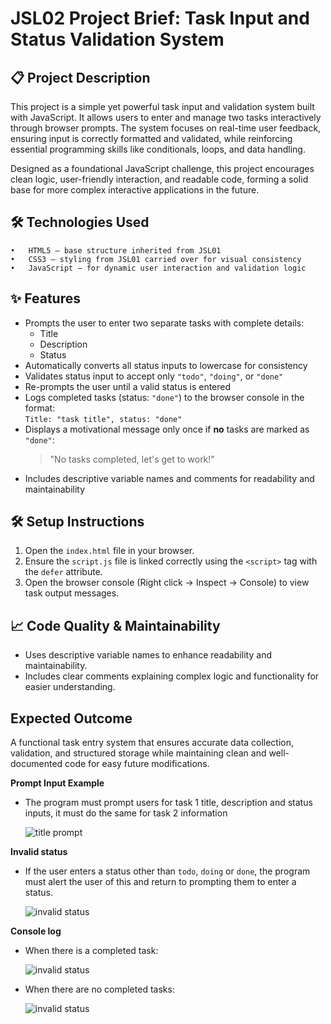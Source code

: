 # JSL02 Project Brief: Task Input and Status Validation System

## 📋 Project Description

This project is a simple yet powerful task input and validation system built with JavaScript. It allows users to enter and manage two tasks interactively through browser prompts. The system focuses on real-time user feedback, ensuring input is correctly formatted and validated, while reinforcing essential programming skills like conditionals, loops, and data handling.

Designed as a foundational JavaScript challenge, this project encourages clean logic, user-friendly interaction, and readable code, forming a solid base for more complex interactive applications in the future.

## 🛠️ Technologies Used

    •	HTML5 – base structure inherited from JSL01
    •	CSS3 – styling from JSL01 carried over for visual consistency
    •	JavaScript – for dynamic user interaction and validation logic

## ✨ Features

- Prompts the user to enter two separate tasks with complete details:
  - Title
  - Description
  - Status
- Automatically converts all status inputs to lowercase for consistency
- Validates status input to accept only `"todo"`, `"doing"`, or `"done"`
- Re-prompts the user until a valid status is entered
- Logs completed tasks (status: `"done"`) to the browser console in the format:  
  `Title: "task title", status: "done"`
- Displays a motivational message only once if **no** tasks are marked as `"done"`:
  > "No tasks completed, let's get to work!"
- Includes descriptive variable names and comments for readability and maintainability

## 🛠️ Setup Instructions

1. Open the `index.html` file in your browser.
2. Ensure the `script.js` file is linked correctly using the `<script>` tag with the `defer` attribute.
3. Open the browser console (Right click → Inspect → Console) to view task output messages.

## 📈 Code Quality & Maintainability

- Uses descriptive variable names to enhance readability and maintainability.
- Includes clear comments explaining complex logic and functionality for easier understanding.

## Expected Outcome

A functional task entry system that ensures accurate data collection, validation, and structured storage while maintaining clean and well-documented code for easy future modifications.

**Prompt Input Example**

- The program must prompt users for task 1 title, description and status inputs, it must do the same for task 2 information

  ![title prompt](./explainer-images/title%20prompt.png)

**Invalid status**

- If the user enters a status other than `todo`, `doing` or `done`, the program must alert the user of this and return to prompting them to enter a status.

  ![invalid status](./explainer-images/invalid%20status.png)

**Console log**

- When there is a completed task:

  ![invalid status](./explainer-images/completed%20task%20log.png)

- When there are no completed tasks:

  ![invalid status](./explainer-images/no%20completed%20tasks%20log.png)
